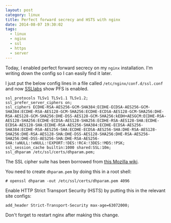 ```yaml
---
layout: post
category: linux
title: Perfect forward secrecy and HSTS with nginx
date: 2014-08-07 19:30:02
tags:
  - linux
  - nginx
  - ssl
  - https
  - server
---
```


Today, I enabled perfect forward secrecy on my `nginx` installation. I'm writing
down the config so I can easily find it later.

<!-- more -->

I just put the below config lines in a file called
`/etc/nginx/conf.d/ssl.conf` and now [SSLlabs][1] show PFS is enabled.

    ssl_protocols TLSv1 TLSv1.1 TLSv1.2;
    ssl_prefer_server_ciphers on;
    ssl_ciphers ECDHE-RSA-AES256-GCM-SHA384:ECDHE-ECDSA-AES256-GCM-SHA384:ECDHE-RSA-AES128-GCM-SHA256:ECDHE-ECDSA-AES128-GCM-SHA256:DHE-RSA-AES128-GCM-SHA256:DHE-DSS-AES128-GCM-SHA256:kEDH+AESGCM:ECDHE-RSA-AES128-SHA256:ECDHE-ECDSA-AES128-SHA256:ECDHE-RSA-AES128-SHA:ECDHE-ECDSA-AES128-SHA:ECDHE-RSA-AES256-SHA384:ECDHE-ECDSA-AES256-SHA384:ECDHE-RSA-AES256-SHA:ECDHE-ECDSA-AES256-SHA:DHE-RSA-AES128-SHA256:DHE-RSA-AES128-SHA:DHE-DSS-AES128-SHA256:DHE-RSA-AES256-SHA256:DHE-DSS-AES256-SHA:DHE-RSA-AES256-SHA:!aNULL:!eNULL:!EXPORT:!DES:!RC4:!3DES:!MD5:!PSK;
    ssl_session_cache builtin:1000 shared:SSL:10m;
    ssl_dhparam /etc/ssl/certs/dhparam.pem;


The SSL cipher suite has been borrowed from [this Mozilla wiki][2].

You need to create `dhparam.pem` by doing this in a root shell:

    # openssl dhparam -out /etc/ssl/certs/dhparam.pem 4096

Enable HTTP Strict Transport Security (HSTS) by putting this in the relevant site configs:

    add_header Strict-Transport-Security max-age=63072000;

Don't forget to restart nginx after making this change.

  [1]: https://www.ssllabs.com/ssltest/
  [2]: https://wiki.mozilla.org/Security/Server_Side_TLS
